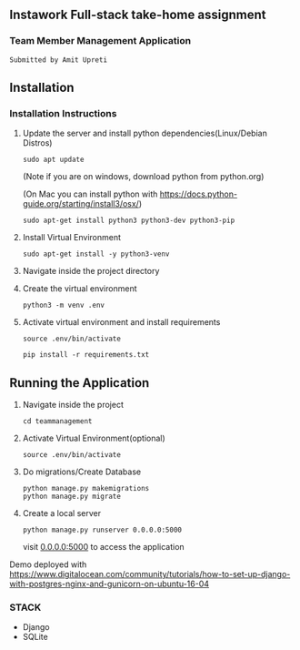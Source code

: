 ## Instawork Full-stack take-home assignment

### Team Member Management Application

    Submitted by Amit Upreti


## Installation


### Installation Instructions

1. Update the server and install python dependencies(Linux/Debian Distros)
    ```shell
    sudo apt update
    ```
   (Note if you are on windows, download python from python.org)

   (On Mac you can install python with https://docs.python-guide.org/starting/install3/osx/)

    ```shell
    sudo apt-get install python3 python3-dev python3-pip 
    ```


2. Install Virtual Environment

   ```shell
   sudo apt-get install -y python3-venv
   ```

3. Navigate inside the project directory


4. Create the virtual environment
   ```shell
   python3 -m venv .env
   ```

5. Activate virtual environment and install requirements
   ```shell
   source .env/bin/activate
   ```

   ```shell
   pip install -r requirements.txt
   ```

## Running the Application
1. Navigate inside the project
    ```shell
    cd teammanagement
    ```

2. Activate Virtual Environment(optional)
    ```shell
    source .env/bin/activate
    ```
2. Do migrations/Create Database
    ```shell
    python manage.py makemigrations
    python manage.py migrate
    ```

3. Create a local server
    ```shell
    python manage.py runserver 0.0.0.0:5000 
    ```
    visit [0.0.0.0:5000](0.0.0.0:5000) to access the application


Demo deployed with  https://www.digitalocean.com/community/tutorials/how-to-set-up-django-with-postgres-nginx-and-gunicorn-on-ubuntu-16-04

### STACK
* Django
* SQLite